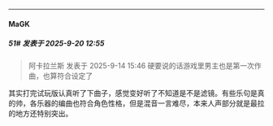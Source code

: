 ﻿
*****

####  MaGK  
##### 51#       发表于 2025-9-20 12:55

<blockquote>阿卡拉兰斯 发表于 2025-9-14 15:46
硬要说的话游戏里男主也是第一次作曲，也算符合设定了</blockquote>
其实打完试玩版认真听了下曲子，感觉变好听了不知道是不是滤镜。有些乐句是真的帅，各乐器的编曲也符合角色性格，但是混音一言难尽，本来人声部分就是最拉的地方还特别突出。


